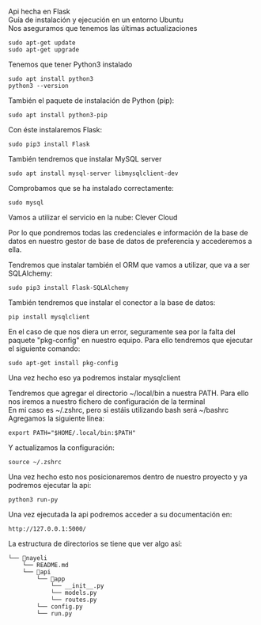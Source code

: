Api hecha en Flask  
Guía de instalación y ejecución en un entorno Ubuntu  
Nos aseguramos que tenemos las últimas actualizaciones  
```
sudo apt-get update  
sudo apt-get upgrade
```

Tenemos que tener Python3 instalado  
```
sudo apt install python3  
python3 --version
```

También el paquete de instalación de Python (pip):  
```
sudo apt install python3-pip  
```

Con éste instalaremos Flask:  
```
sudo pip3 install Flask  
```

También tendremos que instalar MySQL server  
```
sudo apt install mysql-server libmysqlclient-dev  
```

Comprobamos que se ha instalado correctamente:  
```
sudo mysql
```

Vamos a utilizar el servicio en la nube: Clever Cloud

Por lo que pondremos todas las credenciales e información de la base de datos en nuestro gestor de base de datos de preferencia y accederemos a ella.

Tendremos que instalar también el ORM que vamos a utilizar, que va a ser SQLAlchemy:  
``` 
sudo pip3 install Flask-SQLAlchemy
```

También tendremos que instalar el conector a la base de datos: 
``` 
pip install mysqlclient  
```
En el caso de que nos diera un error, seguramente sea por la falta del paquete "pkg-config" en nuestro equipo. Para ello tendremos que ejecutar el siguiente comando:  
```
sudo apt-get install pkg-config
```

Una vez hecho eso ya podremos instalar mysqlclient

Tendremos que agregar el directorio ~/local/bin a nuestra PATH. Para ello nos iremos a nuestro fichero de configuración de la terminal  
En mi caso es ~/.zshrc, pero si estáis utilizando bash será ~/bashrc  
Agregamos la siguiente línea:  
```
export PATH="$HOME/.local/bin:$PATH"
```

Y actualizamos la configuración:  
```
source ~/.zshrc
```

Una vez hecho esto nos posicionaremos dentro de nuestro proyecto y ya podremos ejecutar la api:

```
python3 run-py
```  

Una vez ejecutada la api podremos acceder a su documentación en:  
```
http://127.0.0.1:5000/
```

La estructura de directorios se tiene que ver algo así:

```
└── 📁nayeli
    └── README.md
    └── 📁api
        └── 📁app
            └── __init__.py
            └── models.py
            └── routes.py
        └── config.py
        └── run.py
```
